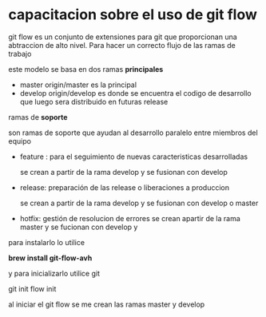 # capacitacion sobre el uso de git flow

git flow es un conjunto de extensiones para git que proporcionan una abtraccion de alto nivel. Para hacer un correcto flujo de las ramas de trabajo

este modelo se basa en dos ramas **principales**
- master origin/master es la principal
- develop origin/develop es donde se encuentra el codigo de desarrollo que luego sera distribuido en  futuras release

ramas de **soporte**

son ramas de soporte que ayudan al desarrollo paralelo entre miembros del equipo

- feature : para el seguimiento de nuevas caracteristicas desarrolladas

    se crean a partir de la rama develop y se fusionan con develop 

- release:  preparación de las release o liberaciones a produccion

    se crean a partir de la rama develop y se fusionan con develop o master

- hotfix: gestión de resolucion de errores
    se crean apartir de la rama master y se fucionan con develop y 

para instalarlo lo utilice 

**brew install git-flow-avh**

y para inicializarlo utilice
git

git init flow init

al iniciar el git flow se me crean las ramas master y develop

